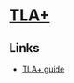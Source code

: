 # [TLA+](https://en.wikipedia.org/wiki/TLA%2B)

## Links

- [TLA+ guide](https://www.learntla.com/introduction/)